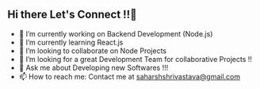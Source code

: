 ## Hi there Let's Connect !!👋

- 🔭 I’m currently working on Backend Development (Node.js)
- 🌱 I’m currently learning React.js 
- 👯 I’m looking to collaborate on Node Projects 
- 🤔 I’m looking for a great Development Team for collaborative Projects !! 
- 💬 Ask me about Developing new Softwares !!!
- 📫 How to reach me: Contact me at saharshshrivastava@gmail.com
